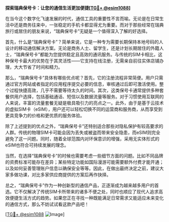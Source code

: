 **探索瑞典保号卡：让您的通信生活更加便捷[[TG💪+ @esim1088](https://t.me/s/esim1088)]**

在当今这个数字化飞速发展的时代，通信工具的重要性不言而喻。无论是在日常生活中还是商务往来中，一张稳定的手机卡都显得尤为重要。而对于那些经常在瑞典旅行或居住的朋友来说，“瑞典保号卡”无疑是一个值得深入了解的好选择。

首先，什么是“瑞典保号卡”？简单来说，它是一种专为需要长期保持本地号码的人设计的移动通信解决方案。无论是商务人士、留学生，还是计划长期居住的外籍人士，“瑞典保号卡”都能为您提供稳定且高效的通讯服务。与传统的SIM卡相比，这种保号卡最大的优势在于其灵活性——它支持在线注册，无需亲自前往实体店铺办理，大大节省了时间和精力。

那么，“瑞典保号卡”具体有哪些优点呢？首先，它的注册流程非常简便。用户只需通过官方网站或者指定的应用程序提交必要的信息，审核通过后即可激活使用。整个过程快捷高效，几乎不需要等待太久的时间。其次，这类保号卡通常提供多种套餐供用户选择，包括基础通话、短信以及数据流量等服务。对于习惯使用互联网的人来说，丰富的流量套餐无疑是极具吸引力的亮点之一。此外，由于是基于云技术的虚拟SIM卡（eSIM），用户还可以轻松切换不同的运营商和服务商，从而享受到更具竞争力的价格和更优质的服务体验。

除了上述提到的优点之外，“瑞典保号卡”还特别适合那些对隐私保护有较高要求的人群。传统的物理SIM卡可能会因为丢失或被盗而带来安全隐患，而eSIM则完全避免了这一问题。同时，随着全球范围内对环保意识的增强，采用无实体形式的eSIM也符合可持续发展的理念。

当然，在选择“瑞典保号卡”的时候也需要考虑一些细节方面的问题。比如不同品牌的资费标准可能存在差异；某些特定功能如国际漫游可能需要额外付费才能开通；以及如何妥善管理账户信息以确保安全等等。因此，在做出最终决定之前，建议大家多做功课，对比多家供应商提供的方案后再作抉择。

总之，“瑞典保号卡”作为一种创新型的通信产品，正逐渐成为越来越多用户的首选。它不仅解决了传统SIM卡所带来的诸多不便之处，同时也顺应了现代人追求高效便捷生活方式的趋势。如果您正在寻找一种既能满足日常需求又能适应未来变化的通信方式，那么不妨试试看这款产品吧！

[[TG💪+ @esim1088](https://t.me/s/esim1088) ![Image](https://i.postimg.cc/4NQfJmqS/Snipaste-2025-05-13-00-14-12.png)]